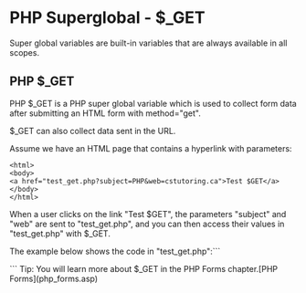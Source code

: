 


# PHP Superglobal - $\_GET


Super global variables are built-in 
variables that are always available in all scopes.
## PHP $\_GET


PHP $\_GET is a PHP super global variable which is used to collect form data after submitting an HTML form 
with method="get".


$\_GET can also collect data sent in the URL.


Assume we have an HTML page that contains a hyperlink with parameters:


```
<html>
<body>
<a href="test_get.php?subject=PHP&web=cstutoring.ca">Test $GET</a>
</body>
</html>
```
When a user clicks on the link "Test $GET", the parameters "subject" and 
"web" are sent to "test_get.php", and you can then access their values 
in "test_get.php" with $\_GET.


The example below shows the code in "test_get.php":```
<html>
<body>

 <?php echo "Study " . $_GET['subject'] . " at " . $_GET['web'];?>

</body>
</html>```
Tip: You will learn more about $_GET in the PHP Forms chapter.[PHP Forms](php_forms.asp)